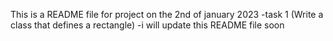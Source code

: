 This is a README file for project on the 2nd of january 2023
-task 1 (Write a class that defines a rectangle)
-i will update this README file soon
